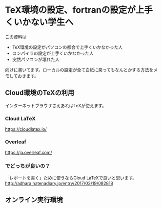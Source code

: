 # TeX環境の設定、fortranの設定が上手くいかない学生へ

この資料は

+ TeX環境の設定がパソコンの都合で上手くいかなかった人
+ コンパイラの設定が上手くいかなかった人
+ 突然パソコンが壊れた人

向けに書いてます。ローカルの設定が全て白紙に戻ってもなんとかする方法をメモしておきます。

## Cloud環境のTeXの利用
インターネットブラウザさえあればTeXが使えます。
### Cloud LaTeX
https://cloudlatex.io/
### Overleaf
https://ja.overleaf.com/
### でどっちが良いの？
「レポートを書く」ために使うならCloud LaTeXで良いと思います。
http://adhara.hatenadiary.jp/entry/2017/03/19/082818
## オンライン実行環境

